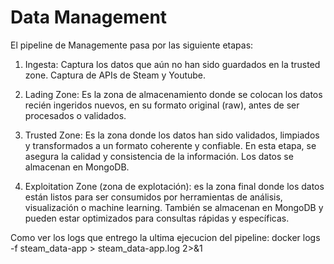 # Data Management

El pipeline de Managemente pasa por las siguiente etapas:

1. Ingesta: Captura los datos que aún no han sido guardados en la trusted zone. Captura de APIs de Steam y Youtube.

2. Lading Zone: Es la zona de almacenamiento donde se colocan los datos recién ingeridos nuevos, en su formato original (raw), antes de ser procesados o validados.

3. Trusted Zone: Es la zona donde los datos han sido validados, limpiados y transformados a un formato coherente y confiable. En esta etapa, se asegura la calidad y consistencia de la información. Los datos se almacenan en MongoDB.

4. Exploitation Zone (zona de explotación): es la zona final donde los datos están listos para ser consumidos por herramientas de análisis, visualización o machine learning. También se almacenan en MongoDB y pueden estar optimizados para consultas rápidas y específicas.

Como ver los logs que entrego la ultima ejecucion del pipeline:
docker logs -f steam_data-app > steam_data-app.log 2>&1
